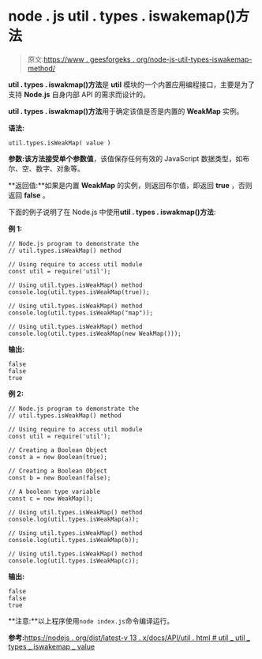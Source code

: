 # node . js util . types . iswakemap()方法

> 原文:[https://www . geesforgeks . org/node-js-util-types-iswakemap-method/](https://www.geeksforgeeks.org/node-js-util-types-isweakmap-method/)

**util . types . iswakmap()方法**是 **util** 模块的一个内置应用编程接口，主要是为了支持 **Node.js** 自身内部 API 的需求而设计的。

**util . types . iswakmap()方法**用于确定该值是否是内置的 **WeakMap** 实例。

**语法:**

```
util.types.isWeakMap( value )
```

**参数:**该方法接受单个参数**值**，该值保存任何有效的 JavaScript 数据类型，如布尔、空、数字、对象等。

**返回值:**如果是内置 **WeakMap** 的实例，则返回布尔值，即返回 **true** ，否则返回 **false** 。

下面的例子说明了在 Node.js 中使用**util . types . iswakmap()方法**:

**例 1:**

```
// Node.js program to demonstrate the 
// util.types.isWeakMap() method 

// Using require to access util module 
const util = require('util');

// Using util.types.isWeakMap() method
console.log(util.types.isWeakMap(true));

// Using util.types.isWeakMap() method
console.log(util.types.isWeakMap("map"));

// Using util.types.isWeakMap() method
console.log(util.types.isWeakMap(new WeakMap()));
```

**输出:**

```
false
false
true

```

**例 2:**

```
// Node.js program to demonstrate the 
// util.types.isWeakMap() method 

// Using require to access util module 
const util = require('util');

// Creating a Boolean Object
const a = new Boolean(true);

// Creating a Boolean Object
const b = new Boolean(false);

// A boolean type variable
const c = new WeakMap();

// Using util.types.isWeakMap() method
console.log(util.types.isWeakMap(a));

// Using util.types.isWeakMap() method
console.log(util.types.isWeakMap(b));

// Using util.types.isWeakMap() method
console.log(util.types.isWeakMap(c));
```

**输出:**

```
false
false
true
```

**注意:**以上程序使用`node index.js`命令编译运行。

**参考:**[https://nodejs . org/dist/latest-v 13 . x/docs/API/util . html # util _ util _ types _ iswakemap _ value](https://nodejs.org/dist/latest-v13.x/docs/api/util.html#util_util_types_isweakmap_value)